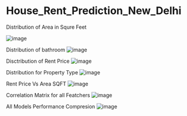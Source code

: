 # House_Rent_Prediction_New_Delhi


Distribution of Area in Squre Feet

![image](https://github.com/user-attachments/assets/70bffa5e-9a1a-413f-a060-c47319d754a0)

Distribution of bathroom
![image](https://github.com/user-attachments/assets/2679f052-78d4-439b-b5f8-566c6a0605c8)

Disctribution of Rent Price
![image](https://github.com/user-attachments/assets/f92c5e93-86ab-4356-b000-d573afaeb236)

Distribution for Property Type
![image](https://github.com/user-attachments/assets/a990b571-bcf8-4284-a15a-42ff285f32f1)

Rent Price Vs Area SQFT 
![image](https://github.com/user-attachments/assets/0577c206-1376-48eb-a0c5-67bba8ac8672)

Correlation Matrix for all Featchers
![image](https://github.com/user-attachments/assets/4fad99fd-3846-4240-b6c2-66a0247ca51a)

All Models Performance Compresion
![image](https://github.com/user-attachments/assets/7319cfe0-d144-4a2f-bd49-385b6d69caf5)
